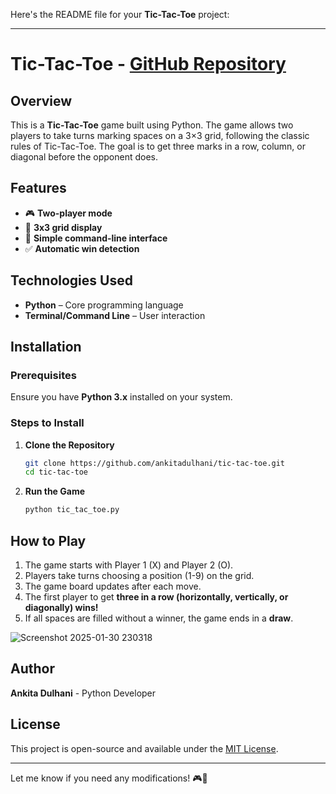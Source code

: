 Here's the README file for your **Tic-Tac-Toe** project:  

---

# Tic-Tac-Toe - [GitHub Repository](https://github.com/ankitadulhani/tic-tac-toe)  

## Overview  
This is a **Tic-Tac-Toe** game built using Python. The game allows two players to take turns marking spaces on a 3×3 grid, following the classic rules of Tic-Tac-Toe. The goal is to get three marks in a row, column, or diagonal before the opponent does.  

## Features  
- 🎮 **Two-player mode**  
- 🔢 **3x3 grid display**  
- 🚀 **Simple command-line interface**  
- ✅ **Automatic win detection**  

## Technologies Used  
- **Python** – Core programming language  
- **Terminal/Command Line** – User interaction  

## Installation  

### Prerequisites  
Ensure you have **Python 3.x** installed on your system.  

### Steps to Install  
1. **Clone the Repository**  
   ```bash
   git clone https://github.com/ankitadulhani/tic-tac-toe.git
   cd tic-tac-toe
   ```
2. **Run the Game**  
   ```bash
   python tic_tac_toe.py
   ```

## How to Play  
1. The game starts with Player 1 (X) and Player 2 (O).  
2. Players take turns choosing a position (1-9) on the grid.  
3. The game board updates after each move.  
4. The first player to get **three in a row (horizontally, vertically, or diagonally) wins!**  
5. If all spaces are filled without a winner, the game ends in a **draw**.  

![Screenshot 2025-01-30 230318](https://github.com/user-attachments/assets/6b19d219-c5a7-4c17-9f1f-a467d1f8ac35)
 

## Author  
**Ankita Dulhani** - Python Developer  

## License  
This project is open-source and available under the [MIT License](LICENSE).  

---

Let me know if you need any modifications! 🎮🚀
